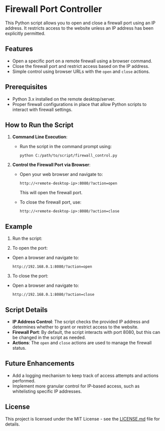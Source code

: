 # Firewall Port Controller

This Python script allows you to open and close a firewall port using an IP address. It restricts access to the website unless an IP address has been explicitly permitted.

## Features
- Open a specific port on a remote firewall using a browser command.
- Close the firewall port and restrict access based on the IP address.
- Simple control using browser URLs with the `open` and `close` actions.

## Prerequisites
- Python 3.x installed on the remote desktop/server.
- Proper firewall configurations in place that allow Python scripts to interact with firewall settings.

## How to Run the Script

1. **Command Line Execution**:
   - Run the script in the command prompt using:
     ```
     python C:/path/to/script/firewall_control.py
     ```

2. **Control the Firewall Port via Browser**:
   - Open your web browser and navigate to:
     ```
     http://<remote-desktop-ip>:8080/?action=open
     ```
     This will open the firewall port.
   
   - To close the firewall port, use:
     ```
     http://<remote-desktop-ip>:8080/?action=close
     ```

## Example

1. Run the script:

2. To open the port:
- Open a browser and navigate to:
  ```
  http://192.168.0.1:8080/?action=open
  ```

3. To close the port:
- Open a browser and navigate to:
  ```
  http://192.168.0.1:8080/?action=close
  ```

## Script Details

- **IP Address Control**: The script checks the provided IP address and determines whether to grant or restrict access to the website.
- **Firewall Port**: By default, the script interacts with port 8080, but this can be changed in the script as needed.
- **Actions**: The `open` and `close` actions are used to manage the firewall status.

## Future Enhancements

- Add a logging mechanism to keep track of access attempts and actions performed.
- Implement more granular control for IP-based access, such as whitelisting specific IP addresses.

## License
This project is licensed under the MIT License - see the [LICENSE.md](LICENSE.md) file for details.

